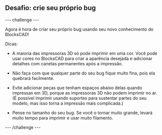## Desafio: crie seu próprio bug

--- challenge ---

Agora é hora de criar seu próprio bug usando seu novo conhecimento do BlocksCAD!

Dicas:

+ A maioria das impressoras 3D só pode imprimir em uma cor. Você pode usar cores no BlocksCAD para criar a aparência desejada e adicionar detalhes com canetas permanentes após a impressão.

+ Não faça com que qualquer parte do seu bug fique muito fina, pois ela quebrará facilmente.

+ Evite adicionar peças que tenham espaços abaixo delas quando impressas em 3D, porque as impressoras 3D não podem imprimir no ar. (É possível imprimir usando suportes para sustentar partes do seu modelo, mas isso torna a impressão mais complicada.)

+ Pense no tamanho do seu bug. Se você o tornar muito grande, levará muito tempo para imprimir e usar muito filamento.

--- /challenge ---



 




  
